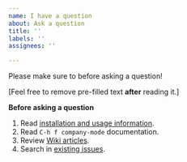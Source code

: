 ```yaml
---
name: I have a question
about: Ask a question
title: ''
labels: ''
assignees: ''

---
```


Please make sure to  before asking a question!

[Feel free to remove pre-filled text **after** reading it.]

**Before asking a question**
1. Read [installation and usage information](http://company-mode.github.io).
2. Read `C-h f company-mode` documentation.
3. Review [Wiki articles](https://github.com/company-mode/company-mode/wiki/Tips-&-tricks). 
4. Search in [existing issues](https://github.com/company-mode/company-mode/issues?q=).
